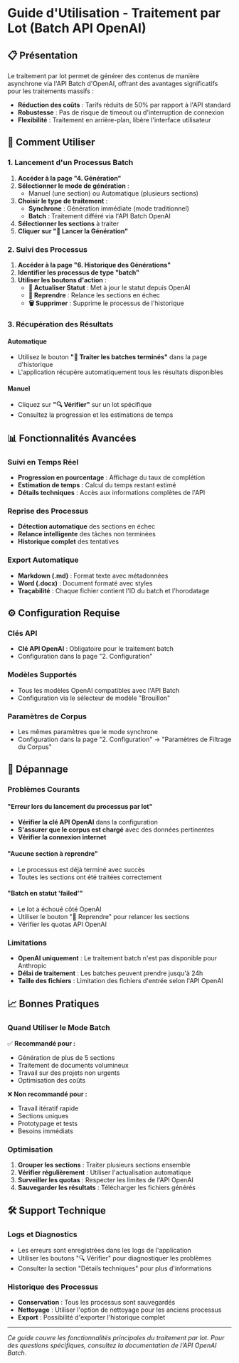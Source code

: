 # Guide d'Utilisation - Traitement par Lot (Batch API OpenAI)

## 📋 Présentation

Le traitement par lot permet de générer des contenus de manière asynchrone via l'API Batch d'OpenAI, offrant des avantages significatifs pour les traitements massifs :

- **Réduction des coûts** : Tarifs réduits de 50% par rapport à l'API standard
- **Robustesse** : Pas de risque de timeout ou d'interruption de connexion
- **Flexibilité** : Traitement en arrière-plan, libère l'interface utilisateur

## 🚀 Comment Utiliser

### 1. Lancement d'un Processus Batch

1. **Accéder à la page "4. Génération"**
2. **Sélectionner le mode de génération** :
   - Manuel (une section) ou Automatique (plusieurs sections)
3. **Choisir le type de traitement** :
   - **Synchrone** : Génération immédiate (mode traditionnel)
   - **Batch** : Traitement différé via l'API Batch OpenAI
4. **Sélectionner les sections** à traiter
5. **Cliquer sur "🚀 Lancer la Génération"**

### 2. Suivi des Processus

1. **Accéder à la page "6. Historique des Générations"**
2. **Identifier les processus de type "batch"**
3. **Utiliser les boutons d'action** :
   - **🔄 Actualiser Statut** : Met à jour le statut depuis OpenAI
   - **🔄 Reprendre** : Relance les sections en échec
   - **🗑️ Supprimer** : Supprime le processus de l'historique

### 3. Récupération des Résultats

#### Automatique
- Utilisez le bouton **"🎯 Traiter les batches terminés"** dans la page d'historique
- L'application récupère automatiquement tous les résultats disponibles

#### Manuel
- Cliquez sur **"🔍 Vérifier"** sur un lot spécifique
- Consultez la progression et les estimations de temps

## 📊 Fonctionnalités Avancées

### Suivi en Temps Réel

- **Progression en pourcentage** : Affichage du taux de complétion
- **Estimation de temps** : Calcul du temps restant estimé
- **Détails techniques** : Accès aux informations complètes de l'API

### Reprise des Processus

- **Détection automatique** des sections en échec
- **Relance intelligente** des tâches non terminées
- **Historique complet** des tentatives

### Export Automatique

- **Markdown (.md)** : Format texte avec métadonnées
- **Word (.docx)** : Document formaté avec styles
- **Traçabilité** : Chaque fichier contient l'ID du batch et l'horodatage

## ⚙️ Configuration Requise

### Clés API
- **Clé API OpenAI** : Obligatoire pour le traitement batch
- Configuration dans la page "2. Configuration"

### Modèles Supportés
- Tous les modèles OpenAI compatibles avec l'API Batch
- Configuration via le sélecteur de modèle "Brouillon"

### Paramètres de Corpus
- Les mêmes paramètres que le mode synchrone
- Configuration dans la page "2. Configuration" → "Paramètres de Filtrage du Corpus"

## 🔧 Dépannage

### Problèmes Courants

#### "Erreur lors du lancement du processus par lot"
- **Vérifier la clé API OpenAI** dans la configuration
- **S'assurer que le corpus est chargé** avec des données pertinentes
- **Vérifier la connexion internet**

#### "Aucune section à reprendre"
- Le processus est déjà terminé avec succès
- Toutes les sections ont été traitées correctement

#### "Batch en statut 'failed'"
- Le lot a échoué côté OpenAI
- Utiliser le bouton "🔄 Reprendre" pour relancer les sections
- Vérifier les quotas API OpenAI

### Limitations

- **OpenAI uniquement** : Le traitement batch n'est pas disponible pour Anthropic
- **Délai de traitement** : Les batches peuvent prendre jusqu'à 24h
- **Taille des fichiers** : Limitation des fichiers d'entrée selon l'API OpenAI

## 📈 Bonnes Pratiques

### Quand Utiliser le Mode Batch

✅ **Recommandé pour :**
- Génération de plus de 5 sections
- Traitement de documents volumineux
- Travail sur des projets non urgents
- Optimisation des coûts

❌ **Non recommandé pour :**
- Travail itératif rapide
- Sections uniques
- Prototypage et tests
- Besoins immédiats

### Optimisation

1. **Grouper les sections** : Traiter plusieurs sections ensemble
2. **Vérifier régulièrement** : Utiliser l'actualisation automatique
3. **Surveiller les quotas** : Respecter les limites de l'API OpenAI
4. **Sauvegarder les résultats** : Télécharger les fichiers générés

## 🛠️ Support Technique

### Logs et Diagnostics

- Les erreurs sont enregistrées dans les logs de l'application
- Utiliser les boutons "🔍 Vérifier" pour diagnostiquer les problèmes
- Consulter la section "Détails techniques" pour plus d'informations

### Historique des Processus

- **Conservation** : Tous les processus sont sauvegardés
- **Nettoyage** : Utiliser l'option de nettoyage pour les anciens processus
- **Export** : Possibilité d'exporter l'historique complet

---

*Ce guide couvre les fonctionnalités principales du traitement par lot. Pour des questions spécifiques, consultez la documentation de l'API OpenAI Batch.*
